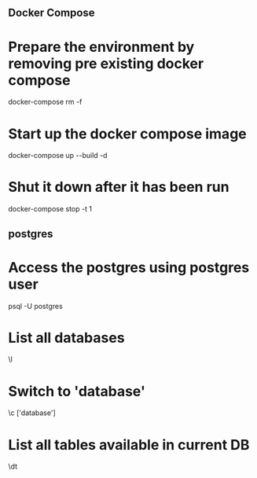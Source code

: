 ## Docker Compose

# Prepare the environment by removing pre existing docker compose
docker-compose rm -f

# Start up the docker compose image
docker-compose up --build -d

# Shut it down after it has been run
docker-compose stop -t 1



## postgres

# Access the postgres using postgres user
psql -U postgres

# List all databases
\l

# Switch to 'database'
\c ['database']

# List all tables available in current DB
\dt

